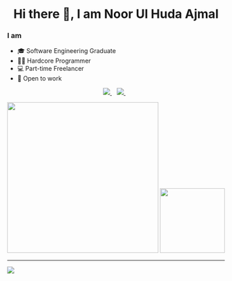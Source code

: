 <h1 align="center"> Hi there 👋, I am Noor Ul Huda Ajmal </h1>

<div id="intro-sec" >
    <h3> I am </h3>

- 🎓 Software Engineering Graduate
- 👩‍💻 Hardcore Programmer
- 💻 Part-time Freelancer
- 💼 Open to work
  
</div>

<p align='center'>
  <a href="https://www.linkedin.com/in/nhajmal/">
    <img src="https://img.shields.io/badge/linkedin-%230077B5.svg?&style=for-the-badge&logo=linkedin&logoColor=white" />
  </a>&nbsp;&nbsp;
  <a href="mailto:noorulhudaajmal12@gmail.com">
    <img src="https://img.shields.io/badge/Gmail-D14836?style=for-the-badge&logo=gmail&logoColor=white" />    
  </a>&nbsp;&nbsp;
</p>

<p align='center'>
  <a href="#"><img src="https://github-readme-stats.vercel.app/api?username=noorulhudaajmal&show_icons=true&count_private=true&theme=dark" width="350"></a>
    <img src="https://github-readme-streak-stats.herokuapp.com/?user=noorulhudaajmal&theme=dark" height="150"/>
</p>

---

![](https://komarev.com/ghpvc/?username=noorulhudaajmal&color=red&label=Profile+Views)
